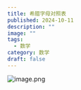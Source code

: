 ```yaml
---
title: 希腊字母对照表
published: 2024-10-11
description: ""
image: ""
tags:
  - 数学
category: 数学
draft: false
---
```

![image.png](https://picture-bed-1325530970.cos.ap-nanjing.myqcloud.com/20241011142029.png)